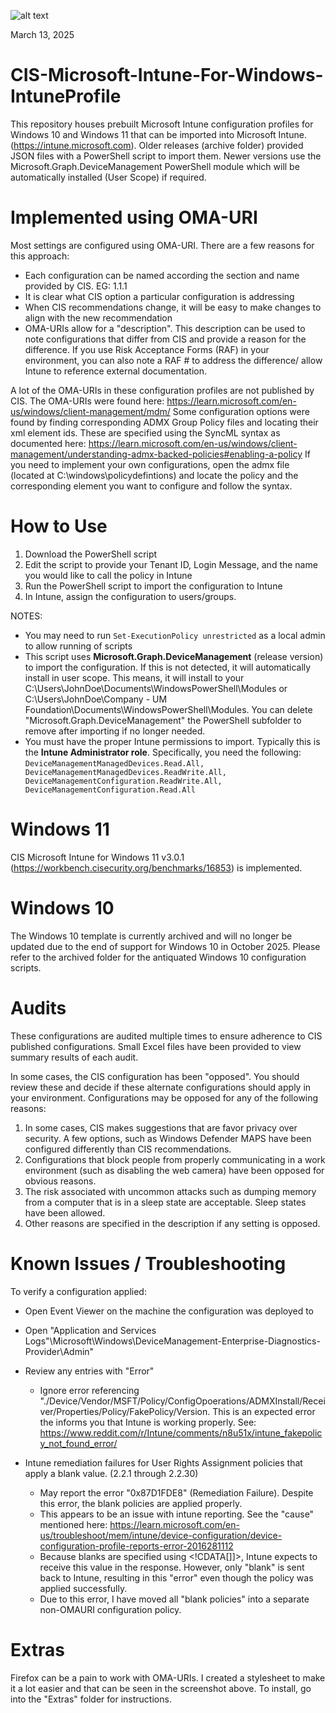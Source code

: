 ![alt text](https://github.com/eneerge/CIS-Microsoft-Intune-For-Windows-IntuneProfile/raw/main/screenshots/intuness.png?raw=true)

March 13, 2025

# CIS-Microsoft-Intune-For-Windows-IntuneProfile
This repository houses prebuilt Microsoft Intune configuration profiles for Windows 10 and Windows 11 that can be imported into Microsoft Intune. (https://intune.microsoft.com). Older releases (archive folder) provided JSON files with a PowerShell script to import them. Newer versions use the Microsoft.Graph.DeviceManagement PowerShell module which will be automatically installed (User Scope) if required.

# Implemented using OMA-URI
Most settings are configured using OMA-URI. There are a few reasons for this approach:
- Each configuration can be named according the section and name provided by CIS. EG: 1.1.1 <Name>
- It is clear what CIS option a particular configuration is addressing
- When CIS recommendations change, it will be easy to make changes to align with the new recommendation
- OMA-URIs allow for a "description". This description can be used to note configurations that differ from CIS and provide a reason for the difference. If you use Risk Acceptance Forms (RAF) in your environment, you can also note a RAF # to address the difference/ allow Intune to reference external documentation.

 
A lot of the OMA-URIs in these configuration profiles are not published by CIS. The OMA-URIs were found here: https://learn.microsoft.com/en-us/windows/client-management/mdm/
Some configuration options were found by finding corresponding ADMX Group Policy files and locating their xml element ids. These are specified using the SyncML <data id=""> syntax as documented here: https://learn.microsoft.com/en-us/windows/client-management/understanding-admx-backed-policies#enabling-a-policy
If you need to implement your own configurations, open the admx file (located at C:\windows\policydefintions) and locate the policy and the corresponding element you want to configure and follow the <enabled/><data id="config_id" values="value_you_want"/> syntax.

# How to Use
1. Download the PowerShell script
2. Edit the script to provide your Tenant ID, Login Message, and the name you would like to call the policy in Intune
3. Run the PowerShell script to import the configuration to Intune
4. In Intune, assign the configuration to users/groups.

NOTES:
- You may need to run `Set-ExecutionPolicy unrestricted` as a local admin to allow running of scripts
- This script uses <b>Microsoft.Graph.DeviceManagement</b> (release version) to import the configuration. If this is not detected, it will automatically install in user scope. This means, it will install to your C:\Users\JohnDoe\Documents\WindowsPowerShell\Modules or C:\Users\JohnDoe\Company - UM Foundation\Documents\WindowsPowerShell\Modules. You can delete "Microsoft.Graph.DeviceManagement" the PowerShell subfolder to remove after importing if no longer needed.
- You must have the proper Intune permissions to import. Typically this is the <b>Intune Administrator role</b>. Specifically, you need the following: `DeviceManagementManagedDevices.Read.All, DeviceManagementManagedDevices.ReadWrite.All, DeviceManagementConfiguration.ReadWrite.All, DeviceManagementConfiguration.Read.All`

# Windows 11
CIS Microsoft Intune for Windows 11 v3.0.1 (https://workbench.cisecurity.org/benchmarks/16853) is implemented.

# Windows 10
The Windows 10 template is currently archived and will no longer be updated due to the end of support for Windows 10 in October 2025. Please refer to the archived folder for the antiquated Windows 10 configuration scripts.

# Audits
These configurations are audited multiple times to ensure adherence to CIS published configurations. Small Excel files have been provided to view summary results of each audit.

In some cases, the CIS configuration has been "opposed". You should review these and decide if these alternate configurations should apply in your environment. Configurations may be opposed for any of the following reasons:
1. In some cases, CIS makes suggestions that are favor privacy over security. A few options, such as Windows Defender MAPS have been configured differently than CIS recommendations.
2. Configurations that block people from properly communicating in a work environment (such as disabling the web camera) have been opposed for obvious reasons.
3. The risk associated with uncommon attacks such as dumping memory from a computer that is in a sleep state are acceptable. Sleep states have been allowed.
4. Other reasons are specified in the description if any setting is opposed.

# Known Issues / Troubleshooting
To verify a configuration applied:
- Open Event Viewer on the machine the configuration was deployed to
- Open "Application and Services Logs"\Microsoft\Windows\DeviceManagement-Enterprise-Diagnostics-Provider\Admin"
- Review any entries with "Error"
  - Ignore error referencing "./Device/Vendor/MSFT/Policy/ConfigOpoerations/ADMXInstall/Receiver/Properties/Policy/FakePolicy/Version. This is an expected error the informs you that Intune is working properly. See: https://www.reddit.com/r/Intune/comments/n8u51x/intune_fakepolicy_not_found_error/

- Intune remediation failures for User Rights Assignment policies that apply a blank value. (2.2.1 through 2.2.30)
  - May report the error "0x87D1FDE8" (Remediation Failure). Despite this error, the blank policies are applied properly.
  - This appears to be an issue with intune reporting. See the "cause" mentioned here: https://learn.microsoft.com/en-us/troubleshoot/mem/intune/device-configuration/device-configuration-profile-reports-error-2016281112
  - Because blanks are specified using <!CDATA[]]>, Intune expects to receive this value in the response. However, only "blank" is sent back to Intune, resulting in this "error" even though the policy was applied successfully.
  - Due to this error, I have moved all "blank policies" into a separate non-OMAURI configuration policy.

# Extras
Firefox can be a pain to work with OMA-URIs. I created a stylesheet to make it a lot easier and that can be seen in the screenshot above. To install, go into the "Extras" folder for instructions.
